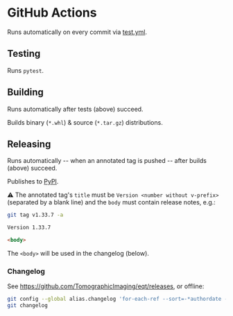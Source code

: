 # GitHub Actions

Runs automatically on every commit via [test.yml](./test.yml).

## Testing

Runs `pytest`.

## Building

Runs automatically after tests (above) succeed.

Builds binary (`*.whl`) & source (`*.tar.gz`) distributions.

## Releasing

Runs automatically -- when an annotated tag is pushed -- after builds (above) succeed.

Publishes to [PyPI](https://pypi.org/project/eqt).

:warning: The annotated tag's `title` must be `Version <number without v-prefix>` (separated by a blank line) and the `body` must contain release notes, e.g.:

```bash
git tag v1.33.7 -a
```

```md
Version 1.33.7

<body>
```

The `<body>` will be used in the changelog (below).

### Changelog

See <https://github.com/TomographicImaging/eqt/releases>, or offline:

```bash
git config --global alias.changelog 'for-each-ref --sort=-*authordate --format="# %(contents:subject)%0a%(contents:body)" refs/tags'
git changelog
```
